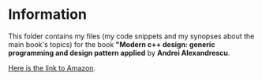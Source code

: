 Information
===========

This folder contains my files (my code snippets and my synopses 
about the main book's topics) for the book
**"Modern c++ design: generic programming and design pattern applied** by **Andrei Alexandrescu**.

[Here is the link to Amazon](https://www.amazon.com/Modern-Design-Generic-Programming-Patterns/dp/0201704315). 

